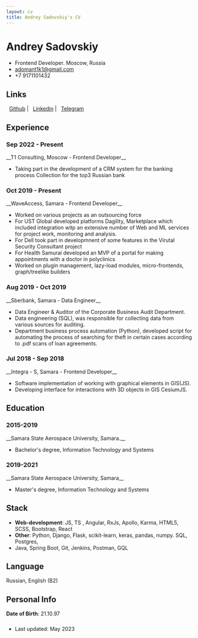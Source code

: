 ```yaml
---
layout: cv
title: Andrey Sadovskiy's CV
---
```

# Andrey Sadovskiy


<ul id="top-info">
  <li>
    Frontend Developer. Moscow, Russia
  </li>
  <li>    
    <a href="mailto:adomant1k1@gmail.com">adomant1k1@gmail.com</a>
  </li>
  <li>
    +7 9171101432
  </li>
</ul>

## Links

<div style="font-size: 14px; margin-top: 0 !important" id="webaddress">
<a href="https://github.com/adomant1k1"><i class="fab fa-github" style="margin-right: 8px !important"></i>Github</a>
  | <a href="https://www.linkedin.com/in/andrey-sadovskiy-a1b798209"><i class="fab fa-linkedin" style="margin-right: 8px !important"></i>Linkedin</a>
| <a href="https://t.me/sovsemeneadomant1k"><i class="fab fa-telegram" style="margin-right: 8px !important"></i>Telegram</a>
</div>


## Experience

<h3>Sep 2022 - Present</h3>
__T1 Consulting, Moscow - Frontend Developer__


<ul id="list-w-bullet-points">
  <li>
    Taking part in the development of a CRM system for the banking process Collection for the top3 Russian bank
  </li>
</ul>

<h3>Oct 2019 - Present</h3>
__WaveAccess, Samara - Frontend Developer__

<ul id="list-w-bullet-points">
  <li>
    Worked on various projects as an outsourcing force
  </li>
  <li>
    For UST Global developed platforms Dagility, Marketplace 
    which included integration witр an extensive number of
    Web and ML services for project work, monitoring and analysis.
  </li>
  <li>
    For Dell took part in developmnent of some features in the 
    Virutal Security Consultant project
  </li>
  <li>
    For Health Samurai developed an MVP of a portal for making
    appointments with a doctor in polyclinics
  </li>
  <li>
   Worked on plugin management, lazy-load modules, micro-frontends,
   graph/treelike builders
  </li>
</ul>


<h3>Aug 2019 - Oct 2019</h3>
__Sberbank, Samara - Data Engineer__

<ul id="list-w-bullet-points">
  <li>
    Data Engineer & Auditor of the Corporate Business Audit Department. 
  </li>
  <li>
    Data engineering (SQL), was responsible for collecting data from various sources for auditing. 
  </li>
  <li>
    Department business process automation (Python), developed script for automating the process
    of searching for theft in certain cases according to .pdf scans of loan agreements. 
  </li>
</ul>


<h3>Jul 2018 - Sep 2018</h3>
__Integra - S, Samara - Frontend Developer__


<ul id="list-w-bullet-points">
  <li>
    Software implementation of working with graphical elements in GIS(JS).
  </li>
  <li>
   Developing interface for interactions with 3D objects in GIS CesiumJS.
  </li>
</ul>


## Education
<h3>2015-2019</h3>
__Samara State Aerospace University, Samara.__

<ul id="list-w-bullet-points">
  <li>
    Bachelor's degree, Information Technology and Systems
  </li>
</ul>

<h3>2019-2021</h3>
__Samara State Aerospace University, Samara__

<ul id="list-w-bullet-points">
  <li>
    Master's degree, Information Technology and Systems
  </li>
</ul>


## Stack

- __Web-development__: JS, TS , Angular, RxJs,  Apollo, Karma, HTML5, SCSS, Bootstrap, React
- __Other__: Python, Django, Flask, scikit-learn, keras, pandas, numpy. SQL, Postgres,
- Java, Spring Boot, Git, Jenkins, Postman, GQL


## Language

Russian, English (B2)


## Personal Info

__Date of Birth__: 21.10.97


<ul style="font-size: 14px; margin-top: 24px !important">
  <li>
   Last updated: May 2023
  </li>
</ul>


